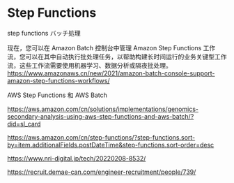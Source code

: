 # Step Functions
step functions バッチ処理

现在，您可以在 Amazon Batch 控制台中管理 Amazon Step Functions 工作流，您可以在其中自动执行批处理任务，以帮助构建长时间运行的业务关键型工作流，这些工作流需要使用机器学习、数据分析或隔夜批处理。
https://www.amazonaws.cn/new/2021/amazon-batch-console-support-amazon-step-functions-workflows/

AWS Step Functions 和 AWS Batch 

https://aws.amazon.com/cn/solutions/implementations/genomics-secondary-analysis-using-aws-step-functions-and-aws-batch/?did=sl_card

https://aws.amazon.com/cn/step-functions/?step-functions.sort-by=item.additionalFields.postDateTime&step-functions.sort-order=desc

https://www.nri-digital.jp/tech/20220208-8532/

https://recruit.demae-can.com/engineer-recruitment/people/739/
